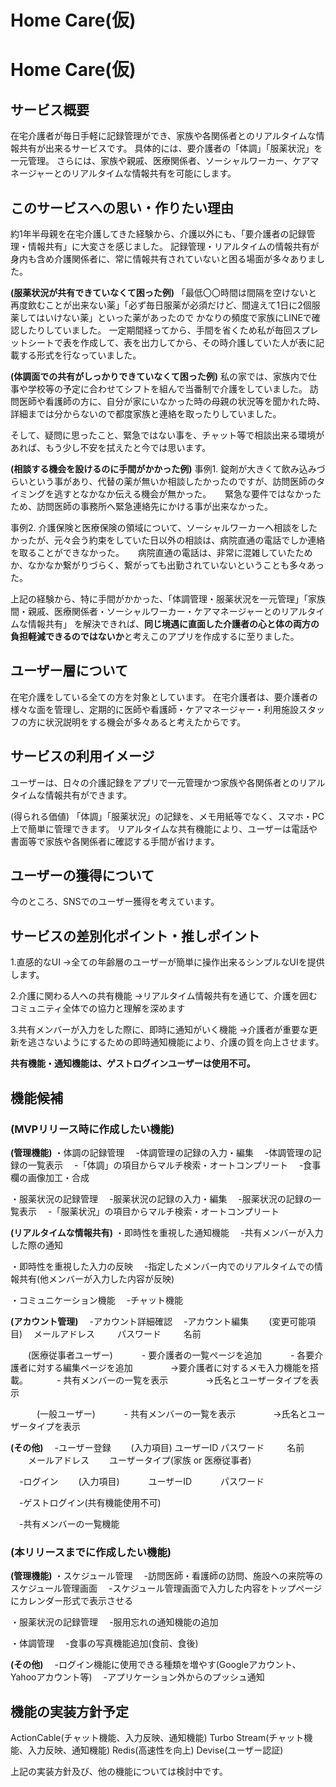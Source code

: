 # Home Care(仮)　

# Home Care(仮)　

## サービス概要
在宅介護者が毎日手軽に記録管理ができ、家族や各関係者とのリアルタイムな情報共有が出来るサービスです。
具体的には、要介護者の「体調」「服薬状況」を一元管理。
さらには、家族や親戚、医療関係者、ソーシャルワーカー、ケアマネージャーとのリアルタイムな情報共有を可能にします。


## このサービスへの思い・作りたい理由
約1年半母親を在宅介護してきた経験から、介護以外にも、「要介護者の記録管理・情報共有」に大変さを感じました。
記録管理・リアルタイムの情報共有が身内も含め介護関係者に、常に情報共有されていないと困る場面が多々ありました。

**(服薬状況が共有できていなくて困った例)**
「最低〇〇時間は間隔を空けないと再度飲むことが出来ない薬」「必ず毎日服薬が必須だけど、間違えて1日に2個服薬してはいけない薬」といった薬があったので
かなりの頻度で家族にLINEで確認したりしていました。
一定期間経ってから、手間を省くため私が毎回スプレットシートで表を作成して、表を出力してから、その時介護していた人が表に記載する形式を行なっていました。

**(体調面での共有がしっかりできていなくて困った例)**
私の家では、家族内で仕事や学校等の予定に合わせてシフトを組んで当番制で介護をしていました。
訪問医師や看護師の方に、自分が家にいなかった時の母親の状況等を聞かれた時、詳細までは分からないので都度家族と連絡を取ったりしていました。



そして、疑問に思ったこと、緊急ではない事を、チャット等で相談出来る環境があれば、もう少し不安を拭えたと今では思います。

**(相談する機会を設けるのに手間がかかった例)**
事例1. 錠剤が大きくて飲み込みづらいという事があり、代替の薬が無いか相談したかったのですが、訪問医師のタイミングを逃すとなかなか伝える機会が無かった。
　     緊急な要件ではなかったため、訪問医師の事務所へ緊急連絡先にかける事が出来なかった。

事例2. 介護保険と医療保険の領域について、ソーシャルワーカーへ相談をしたかったが、元々会う約束をしていた日以外の相談は、病院直通の電話でしか連絡を取ることができなかった。
　     病院直通の電話は、非常に混雑していたためか、なかなか繋がりづらく、繋がっても出勤されていないということも多々あった。


上記の経験から、特に手間がかかった、「体調管理・服薬状況を一元管理」「家族間・親戚、医療関係者・ソーシャルワーカー・ケアマネージャーとのリアルタイムな情報共有」
を解決できれば、**同じ境遇に直面した介護者の心と体の両方の負担軽減できるのではないか**と考えこのアプリを作成するに至りました。


## ユーザー層について
在宅介護をしている全ての方を対象としています。
在宅介護者は、要介護者の様々な面を管理し、定期的に医師や看護師・ケアマネージャー・利用施設スタッフの方に状況説明をする機会が多々あると考えたからです。


## サービスの利用イメージ
ユーザーは、日々の介護記録をアプリで一元管理かつ家族や各関係者とのリアルタイムな情報共有ができます。

(得られる価値)
「体調」「服薬状況」の記録を、メモ用紙等でなく、スマホ・PC上で簡単に管理できます。
リアルタイムな共有機能により、ユーザーは電話や書面等で家族や各関係者に確認する手間が省けます。


## ユーザーの獲得について
今のところ、SNSでのユーザー獲得を考えています。


## サービスの差別化ポイント・推しポイント
1.直感的なUI
→全ての年齢層のユーザーが簡単に操作出来るシンプルなUIを提供します。

2.介護に関わる人への共有機能
→リアルタイム情報共有を通じて、介護を囲むコミュニティ全体での協力と理解を深めます

3.共有メンバーが入力をした際に、即時に通知がいく機能
→介護者が重要な更新を逃さないようにするための即時通知機能により、介護の質を向上させます。


**共有機能・通知機能は、ゲストログインユーザーは使用不可。**

## 機能候補
### (MVPリリース時に作成したい機能)
**(管理機能)**
・体調の記録管理
　-体調管理の記録の入力・編集
　-体調管理の記録の一覧表示
　-「体調」の項目からマルチ検索・オートコンプリート
　-食事欄の画像加工・合成


・服薬状況の記録管理
　-服薬状況の記録の入力・編集
　-服薬状況の記録の一覧表示
　-「服薬状況」の項目からマルチ検索・オートコンプリート

**(リアルタイムな情報共有)**
・即時性を重視した通知機能
　-共有メンバーが入力した際の通知

・即時性を重視した入力の反映
　-指定したメンバー内でのリアルタイムでの情報共有(他メンバーが入力した内容が反映)

・コミュニケーション機能
　-チャット機能

**(アカウント管理)**
　-アカウント詳細確認
　-アカウント編集
　　(変更可能項目)
     　メールアドレス
　　  パスワード
　　  名前

　　(医療従事者ユーザー)
　　　- 要介護者の一覧ページを追加
　　　- 各要介護者に対する編集ページを追加
　　　　→要介護者に対するメモ入力機能を搭載。
　　　- 共有メンバーの一覧を表示
　　　　→氏名とユーザータイプを表示

　　　(一般ユーザー)
　　　- 共有メンバーの一覧を表示
　　　　→氏名とユーザータイプを表示

**(その他)**
　-ユーザー登録
　　(入力項目)
       ユーザーID
        パスワード
　　 名前
　　メールアドレス
　　ユーザータイプ(家族 or 医療従事者)

　-ログイン
　　(入力項目)
　　　ユーザーID
　　　パスワード

　-ゲストログイン(共有機能使用不可)

　-共有メンバーの一覧機能



### (本リリースまでに作成したい機能)
**(管理機能)**
・スケジュール管理
　-訪問医師・看護師の訪問、施設への来院等のスケジュール管理画面
　-スケジュール管理画面で入力した内容をトップページにカレンダー形式で表示させる

・服薬状況の記録管理
 　-服用忘れの通知機能の追加

・体調管理
　-食事の写真機能追加(食前、食後)

**(その他)**
　-ログイン機能に使用できる種類を増やす(Googleアカウント、Yahooアカウント等)
　-アプリケーション外からのプッシュ通知



## 機能の実装方針予定
ActionCable(チャット機能、入力反映、通知機能)
Turbo Stream(チャット機能、入力反映、通知機能)
Redis(高速性を向上)
Devise(ユーザー認証)


上記の実装方針及び、他の機能については検討中です。